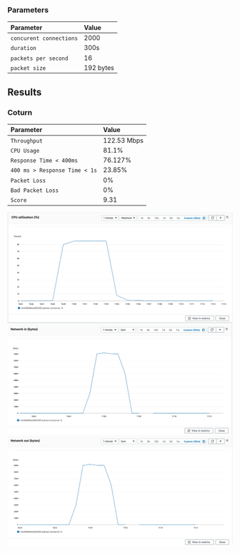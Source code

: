 
### Parameters

| Parameter | Value                |
| :-------- |:------------------------- |
| `concurent connections` | 2000 |
| `duration` | 300s |
| `packets per second` | 16 |
| `packet size` | 192 bytes |

## Results

### Coturn
| Parameter | Value                |
| :-------- |:------------------------- |
| `Throughput` | 122.53 Mbps |
| `CPU Usage` | 81.1% |
| `Response Time < 400ms` | 76.127% |
| `400 ms > Response Time < 1s` | 23.85% |
| `Packet Loss` | 0% |
| `Bad Packet Loss` | 0% |
| `Score` | 9.31 |



![CPU](cpu.png)
![Network In (Bytes)](network-in.png)
![Network Out (Bytes)](network-out.png)
